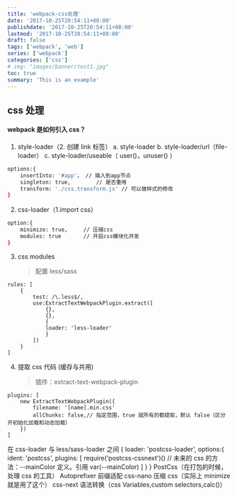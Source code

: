 ```yaml
---
title: 'webpack-css处理'
date: '2017-10-25T20:54:11+08:00'
publishdate: '2017-10-25T20:54:11+08:00'
lastmod: '2017-10-25T20:54:11+08:00'
draft: false
tags: ['webpack', 'web']
series: ['webpack']
categories: ['css']
# img: "images/banner/test1.jpg"
toc: true
summary: 'This is an example'
---
```


## css 处理

#### webpack 是如何引入 css？

1. style-loader（2. 创建 link 标签）
   a. style-loader
   b. style-loader/url（file-loader）
   c. style-loader/useable（ user()，unuser() ）

```bash
options:{
	insertInto: '#app'，	// 插入到app节点
	singleton: true,		// 是否重用
	transform: './css.transform.js'	// 可以做样式的修改
}
```

2. css-loader（1.import css）

```bash
option:{
	minimize: true,		// 压缩css
	modules: true		// 开启css模块化开发
}
```

3. css modules
    > 配置 less/sass

```
rules: [
	{
		test: /\.less$/,
		use:ExtractTextWebpackPlugin.extract([
			{},
			{},
			{
			loader: 'less-loader'
			}
		])
	}
]
```

4. 提取 css 代码 (缓存与共用)
    > 插件：extract-text-webpack-plugin

```
plugins: [
	new ExtractTextWebpackPlugin({
		filename: '[name].min.css'
		allChunks: false,// 指定范围，true 就所有的都提取，默认 false（区分开初始化加载和动态加载）
	})
]
```

在 css-loader 与 less/sass-loader 之间
{
loader: 'postcss-loader',
options:{
ident: 'postcss',
plugins: [
require('postcss-cssnext')()
// 未来的 css 的方法：--mainColor 定义。引用 var(--mainColor)
]
}
}
PostCss（在打包的时候，处理 css 的工具）
Autoprefixer 前缀适配
css-nano 压缩 css（实际上 minimize 就是用了这个）
css-next 语法转换（css Variables,custom selectors,calc()）

```

```
